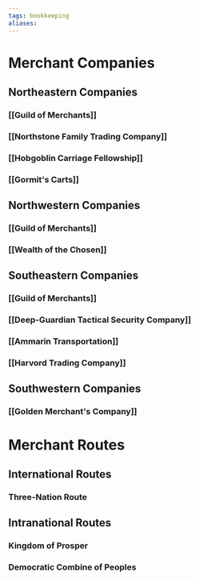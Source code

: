 ```yaml
---
tags: bookkeeping
aliases:
---
```



# Merchant Companies
## Northeastern Companies
### [[Guild of Merchants]]
### [[Northstone Family Trading Company]]
### [[Hobgoblin Carriage Fellowship]]
### [[Gormit's Carts]]
## Northwestern Companies
### [[Guild of Merchants]]
### [[Wealth of the Chosen]]
## Southeastern Companies
### [[Guild of Merchants]]
### [[Deep-Guardian Tactical Security Company]]
### [[Ammarin Transportation]]
### [[Harvord Trading Company]]
## Southwestern Companies
### [[Golden Merchant's Company]]
# Merchant Routes
## International Routes
### Three-Nation Route
## Intranational Routes
### Kingdom of Prosper
### Democratic Combine of Peoples
### 
